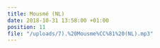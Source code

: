 ```yaml
---
title: Mousmé (NL)
date: 2018-10-31 13:58:00 +01:00
position: 11
file: "/uploads/7).%20Mousme%CC%81%20(NL).mp3"
---
```



